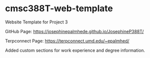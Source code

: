 # cmsc388T-web-template

Website Template for Project 3

GitHub Page: https://josephinepalmhede.github.io/JosephineP388T/ 

Terpconnect Page: https://terpconnect.umd.edu/~epalmhed/

Added custom sections for work experience and degree information.
